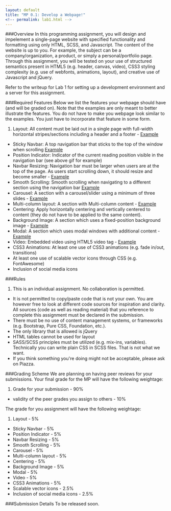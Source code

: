 ```yaml
---
layout: default
title: "MP 0.1: Develop a Webpage!"
<!-- permalink: lab1.html -->
---
```


###Overview
In this programming assignment, you will design and impelement a single-page website with specified functionality and formatting using only HTML, SCSS, and Javascript. The content of the website is up to you. For example, the subject can be a company/organization, a product, or simply a personal/portfolio page. Through this assignment, you will be tested on your use of structured semantics present in HTML5 (e.g. header, canvas, video), CSS3 styling complexity (e.g. use of webfonts, animations, layout), and creative use of Javascript and jQuery.

Refer to the writeup for Lab 1 for setting up a development environment and a server for this assignment. 

###Required Features 
Below we list the features your webpage should have (and will be graded on). Note that the examples are only meant to better illustrate the features. You do not have to make you webpage look similar to the examples. You just have to incorporate that feature in some form. 

1. Layout: All content must be laid out in a single page with full-width horizontal stripes/sections including a header and a footer - [Example](http://courses.engr.illinois.edu/cs498rk1/images/mp1/2.png)
+	Sticky Navbar: A top navigation bar that sticks to the top of the window when scrolling [Example](http://courses.engr.illinois.edu/cs498rk1/images/mp1/3.gif)
+	Position Indicator: Indicator of the current reading position visible in the navigation bar (see above gif for example)
+ 	Navbar Resizing: Navigation bar must be larger when users are at the top of the page. As users start scrolling down, it should resize and become smaller - [Example](http://courses.engr.illinois.edu/cs498rk1/images/mp1/4.gif)
+	Smooth Scrolling: Smooth scrolling when navigating to a different section using the navigation bar [Example](http://courses.engr.illinois.edu/cs498rk1/images/mp1/5.gif)
+	Carousel: A section with a carousel/slider using a minimum of three slides - [Example](http://courses.engr.illinois.edu/cs498rk1/images/mp1/6.gif)
+  	Multi-column layout: A section with Multi-column content - [Example](http://courses.engr.illinois.edu/cs498rk1/images/mp1/8.png)
+	Centering: Apply horizontally centering and vertically centered to content (they do not have to be applied to the same content). 
+	Background Image: A section which uses a fixed-position background image - [Example](http://courses.engr.illinois.edu/cs498rk1/images/mp1/9.gif)
+	Modal: A section which uses modal windows with additional content - [Example](http://courses.engr.illinois.edu/cs498rk1/images/mp1/10.gif)
+	Video: Embedded video using HTML5 video tag - [Example](http://courses.engr.illinois.edu/cs498rk1/images/mp1/11.gif)
+	CSS3 Animations: At least one use of CSS3 animations (e.g. fade in/out, transitions)
+	At least one use of scalable vector icons through CSS (e.g. FontAwesome)
+	Inclusion of social media icons

###Rules
1.	This is an individual assignment. No collaboration is permitted.
+   It is not permitted to copy/paste code that is not your own. You are however free to look at different code sources for inspiration and clarity. All sources (code as well as reading material) that you reference to complete this assignment must be declared in the submission.
+	There must be no use of content management systems, or frameworks (e.g. Bootstrap, Pure CSS, Foundation, etc.). 
+	The only library that is allowed is jQuery
+	HTML tables cannot be used for layout	
+	SASS/SCSS principles must be utilized (e.g. mix-ins, variables). Technically you can write plain CSS in SCSS files. That is not what we want.
+ If you think something you're doing might not be acceptable, please ask on Piazza.

###Grading Scheme
We are planning on having peer reviews for your submissions. Your final grade for the MP will have the following weightage:

1. Grade for your submission - 90%
+ validity of the peer grades you assign to others - 10%

The grade for you assignment will have the following weightage:

1. 	Layout - 5%
+	Sticky Navbar - 5%
+	Position Indicator - 5%
+ 	Navbar Resizing - 5%
+	Smooth Scrolling - 5%
+	Carousel - 5%
+  	Multi-column layout - 5%
+	Centering - 5%
+	Background Image - 5%
+	Modal - 5%
+	Video - 5%
+	CSS3 Animations - 5%
+	Scalable vector icons - 2.5%
+	Inclusion of social media icons - 2.5%

###Submission Details
To be released soon.

